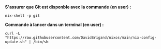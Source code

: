 **S'assurer que Git est disponble avec la commande (en user) :**

`nix-shell -p git `

**Commande à lancer dans un terminal (en user) :**

`curl -L "https://raw.githubusercontent.com/DavidBrigand/nixos/main/nix-config-update.sh" | /bin/sh `
